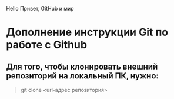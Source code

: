 Hello
Привет, GitHub и мир

# Дополнение инструкции Git по работе с Github

## Для того, чтобы клонировать внешний репозиторий на  локальный ПК, нужно:

>git clone <url-адрес репозитория>
